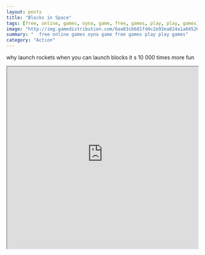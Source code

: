 ```yaml
---
layout: posts
title: "Blocks in Space"
tags: [free, online, games, oyna, game, free, games, play, play, games]
image: "http://img.gamedistribution.com/6aa03cb681fd4c2e93ea824a1a665266.jpg"
summary: "  free online games oyna game free games play play games"
category: "Action"
---
```


why launch rockets when you can launch blocks it s 10 000 times more fun

<iframe width="100%" height="480px;" src="http://flash.gamedistribution.com?game=6aa03cb681fd4c2e93ea824a1a665266"></iframe>